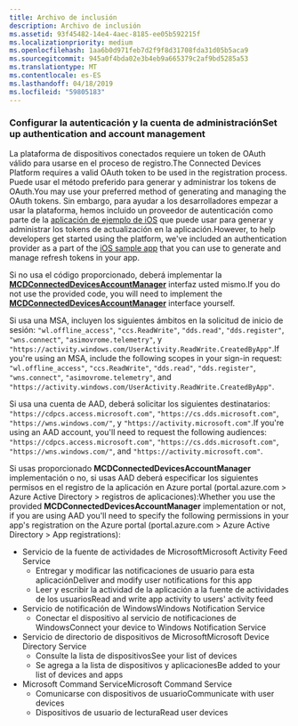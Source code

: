 ```yaml
---
title: Archivo de inclusión
description: Archivo de inclusión
ms.assetid: 93f45482-14e4-4aec-8185-ee05b592215f
ms.localizationpriority: medium
ms.openlocfilehash: 1aa6b0d971feb7d2f9f8d31708fda31d05b5aca9
ms.sourcegitcommit: 945a0f4bda02e3b4eb9a665379c2af9bd5285a53
ms.translationtype: MT
ms.contentlocale: es-ES
ms.lasthandoff: 04/18/2019
ms.locfileid: "59805183"
---
```

### <a name="set-up-authentication-and-account-management"></a><span data-ttu-id="f323c-103">Configurar la autenticación y la cuenta de administración</span><span class="sxs-lookup"><span data-stu-id="f323c-103">Set up authentication and account management</span></span>

<span data-ttu-id="f323c-104">La plataforma de dispositivos conectados requiere un token de OAuth válido para usarse en el proceso de registro.</span><span class="sxs-lookup"><span data-stu-id="f323c-104">The Connected Devices Platform requires a valid OAuth token to be used in the registration process.</span></span>  <span data-ttu-id="f323c-105">Puede usar el método preferido para generar y administrar los tokens de OAuth.</span><span class="sxs-lookup"><span data-stu-id="f323c-105">You may use your preferred method of generating and managing the OAuth tokens.</span></span>  <span data-ttu-id="f323c-106">Sin embargo, para ayudar a los desarrolladores empezar a usar la plataforma, hemos incluido un proveedor de autenticación como parte de la [aplicación de ejemplo de iOS](https://github.com/Microsoft/project-rome/tree/master/iOS/samples/account-provider-sample) que puede usar para generar y administrar los tokens de actualización en la aplicación.</span><span class="sxs-lookup"><span data-stu-id="f323c-106">However, to help developers get started using the platform, we've included an authentication provider as a part of the [iOS sample app](https://github.com/Microsoft/project-rome/tree/master/iOS/samples/account-provider-sample) that you can use to generate and manage refresh tokens in your app.</span></span>

<span data-ttu-id="f323c-107">Si no usa el código proporcionado, deberá implementar la **[MCDConnectedDevicesAccountManager](../objectivec-api/connecteddevices/MCDConnectedDevicesAccountManager.md)** interfaz usted mismo.</span><span class="sxs-lookup"><span data-stu-id="f323c-107">If you do not use the provided code, you will need to implement the **[MCDConnectedDevicesAccountManager](../objectivec-api/connecteddevices/MCDConnectedDevicesAccountManager.md)** interface yourself.</span></span>

<span data-ttu-id="f323c-108">Si usa una MSA, incluyen los siguientes ámbitos en la solicitud de inicio de sesión: `"wl.offline_access"`, `"ccs.ReadWrite"`, `"dds.read"`, `"dds.register"`, `"wns.connect"`, `"asimovrome.telemetry"`, y `"https://activity.windows.com/UserActivity.ReadWrite.CreatedByApp"`.</span><span class="sxs-lookup"><span data-stu-id="f323c-108">If you're using an MSA, include the following scopes in your sign-in request: `"wl.offline_access"`, `"ccs.ReadWrite"`, `"dds.read"`, `"dds.register"`, `"wns.connect"`, `"asimovrome.telemetry"`, and `"https://activity.windows.com/UserActivity.ReadWrite.CreatedByApp"`.</span></span>

<span data-ttu-id="f323c-109">Si usa una cuenta de AAD, deberá solicitar los siguientes destinatarios: `"https://cdpcs.access.microsoft.com"`, `"https://cs.dds.microsoft.com"`, `"https://wns.windows.com/"`, y `"https://activity.microsoft.com"`.</span><span class="sxs-lookup"><span data-stu-id="f323c-109">If you're using an AAD account, you'll need to request the following audiences: `"https://cdpcs.access.microsoft.com"`, `"https://cs.dds.microsoft.com"`, `"https://wns.windows.com/"`, and `"https://activity.microsoft.com"`.</span></span>

<span data-ttu-id="f323c-110">Si usas proporcionado **MCDConnectedDevicesAccountManager** implementación o no, si usas AAD deberá especificar los siguientes permisos en el registro de la aplicación en Azure portal (portal.azure.com > Azure Active Directory > registros de aplicaciones):</span><span class="sxs-lookup"><span data-stu-id="f323c-110">Whether you use the provided **MCDConnectedDevicesAccountManager** implementation or not, if you are using AAD you'll need to specify the following permissions in your app's registration on the Azure portal (portal.azure.com > Azure Active Directory > App registrations):</span></span>
* <span data-ttu-id="f323c-111">Servicio de la fuente de actividades de Microsoft</span><span class="sxs-lookup"><span data-stu-id="f323c-111">Microsoft Activity Feed Service</span></span> 
  * <span data-ttu-id="f323c-112">Entregar y modificar las notificaciones de usuario para esta aplicación</span><span class="sxs-lookup"><span data-stu-id="f323c-112">Deliver and modify user notifications for this app</span></span>
  * <span data-ttu-id="f323c-113">Leer y escribir la actividad de la aplicación a la fuente de actividades de los usuarios</span><span class="sxs-lookup"><span data-stu-id="f323c-113">Read and write app activity to users' activity feed</span></span>
* <span data-ttu-id="f323c-114">Servicio de notificación de Windows</span><span class="sxs-lookup"><span data-stu-id="f323c-114">Windows Notification Service</span></span>
  * <span data-ttu-id="f323c-115">Conectar el dispositivo al servicio de notificaciones de Windows</span><span class="sxs-lookup"><span data-stu-id="f323c-115">Connect your device to Windows Notification Service</span></span> 
* <span data-ttu-id="f323c-116">Servicio de directorio de dispositivos de Microsoft</span><span class="sxs-lookup"><span data-stu-id="f323c-116">Microsoft Device Directory Service</span></span>
  * <span data-ttu-id="f323c-117">Consulte la lista de dispositivos</span><span class="sxs-lookup"><span data-stu-id="f323c-117">See your list of devices</span></span>
  * <span data-ttu-id="f323c-118">Se agrega a la lista de dispositivos y aplicaciones</span><span class="sxs-lookup"><span data-stu-id="f323c-118">Be added to your list of devices and apps</span></span> 
* <span data-ttu-id="f323c-119">Microsoft Command Service</span><span class="sxs-lookup"><span data-stu-id="f323c-119">Microsoft Command Service</span></span>
  * <span data-ttu-id="f323c-120">Comunicarse con dispositivos de usuario</span><span class="sxs-lookup"><span data-stu-id="f323c-120">Communicate with user devices</span></span>
  * <span data-ttu-id="f323c-121">Dispositivos de usuario de lectura</span><span class="sxs-lookup"><span data-stu-id="f323c-121">Read user devices</span></span>
